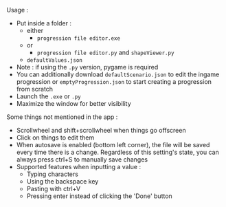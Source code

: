 Usage :
- Put inside a folder :
  - either
    - `progression file editor.exe`
  - or
    - `progression file editor.py` and `shapeViewer.py`
  - `defaultValues.json`
- Note : if using the `.py` version, pygame is required
- You can additionally download `defaultScenario.json` to edit the ingame progression or `emptyProgression.json` to start creating a progression from scratch
- Launch the `.exe` or `.py`
- Maximize the window for better visibility

Some things not mentioned in the app :
- Scrollwheel and shift+scrollwheel when things go offscreen
- Click on things to edit them
- When autosave is enabled (bottom left corner), the file will be saved every time there is a change. Regardless of this setting's state, you can always press ctrl+S to manually save changes
- Supported features when inputting a value :
  - Typing characters
  - Using the backspace key
  - Pasting with ctrl+V
  - Pressing enter instead of clicking the 'Done' button